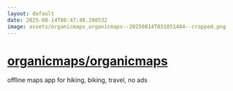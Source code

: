 ```yaml
---
layout: default
date: 2025-08-14T06:47:48.298532
image: assets/organicmaps_organicmaps--20250814T031051484--cropped.png
---
```


# [organicmaps/organicmaps](https://github.com/organicmaps/organicmaps)

offline maps app for hiking, biking, travel, no ads
